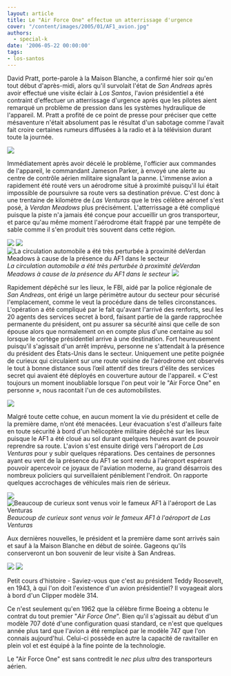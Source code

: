 ```yaml
---
layout: article
title: Le "Air Force One" effectue un atterrissage d'urgence
cover: "/content/images/2005/01/AF1_avion.jpg"
authors:
  - special-k
date: '2006-05-22 00:00:00'
tags:
- los-santos
---
```


David Pratt, porte-parole à la Maison Blanche, a confirmé hier soir qu'en tout début d'après-midi, alors qu'il survolait l'état de _San Andreas_ après avoir effectué une visite éclair à _Los Santos_, l'avion présidentiel a été contraint d'effectuer un atterrissage d'urgence après que les pilotes aient remarqué un problème de pression dans les systèmes hydraulique de l'appareil. M. Pratt a profité de ce point de presse pour préciser que cette mésaventure n'était absolument pas le résultat d'un sabotage comme l'avait fait croire certaines rumeurs diffusées à la radio et à la télévision durant toute la journée.

![](/content/images/2005/01/AF1_avion_desert.jpg)

Immédiatement après avoir décelé le problème, l'officier aux commandes de l'appareil, le commandant Jameson Parker, à envoyé une alerte au centre de contrôle aérien militaire signalant la panne. L'immense avion a rapidement été routé vers un aérodrome situé à proximité puisqu'il lui était impossible de poursuivre sa route vers sa destination prévue. C'est donc à une trentaine de kilomètre de _Las Venturas_ que le très célèbre aéronef s'est posé, à _Verdan Meadows_ plus précisément. L'atterrissage a été compliqué puisque la piste n'a jamais été conçue pour accueillir un gros transporteur, et parce qu'au même moment l'aérodrome était frappé par une tempête de sable comme il s'en produit très souvent dans cette région.

![](/content/images/2005/01/AF1_arrive_SAPD.jpg)
![](/content/images/2005/01/AF1_Barrage_routier.jpg)
![La circulation automobile a été très perturbée à proximité deVerdan Meadows à cause de la présence du AF1 dans le secteur](/content/images/2005/01/AF1_Barrage_routier_tard.jpg)
_La circulation automobile a été très perturbée à proximité deVerdan Meadows à cause de la présence du AF1 dans le secteur_[](/content/images/2005/01/AF1_surveillance_avion.jpg)
![](/content/images/2005/01/AF1_surveillance_avion_zoom.jpg)

Rapidement dépêché sur les lieux, le FBI, aidé par la police régionale de _San Andreas_, ont érigé un large périmètre autour du secteur pour sécurisé l'emplacement, comme le veut la procédure dans de telles circonstances. L'opération a été compliqué par le fait qu'avant l'arrivé des renforts, seul les 20 agents des services secret à bord, faisant partie de la garde rapprochée permanente du président, ont pu assurer sa sécurité ainsi que celle de son épouse alors que normalement on en compte plus d'une centaine au sol lorsque le cortège présidentiel arrive à une destination. Fort heureusement puisqu'il s'agissait d'un arrêt imprévu, personne ne s'attendait à la présence du président des États-Unis dans le secteur. Uniquement une petite poignée de curieux qui circulaient sur une route voisine de l'aérodrome ont observés le tout à bonne distance sous l’œil attentif des tireurs d'élite des services secret qui avaient été déployés en couverture autour de l'appareil. « C'est toujours un moment inoubliable lorsque l'on peut voir le "Air Force One" en personne », nous racontait l'un de ces automobilistes.

![](/content/images/2005/01/AF1_evacuation_president.jpg)

Malgré toute cette cohue, en aucun moment la vie du président et celle de la première dame, n’ont été menacées. Leur évacuation s'est d'ailleurs faite en toute sécurité à bord d'un hélicoptère militaire dépêché sur les lieux puisque le AF1 a été cloué au sol durant quelques heures avant de pouvoir reprendre sa route. L'avion s'est ensuite dirigé vers l'aéroport de _Las Venturas_ pour y subir quelques réparations. Des centaines de personnes ayant eu vent de la présence du AF1 se sont rendu à l'aéroport espérant pouvoir apercevoir ce joyaux de l'aviation moderne, au grand désarrois des nombreux policiers qui surveillaient péniblement l'endroit. On rapporte quelques accrochages de véhicules mais rien de sérieux.

![](/content/images/2005/01/AF1_arrive_Las_Ventura.jpg)
![Beaucoup de curieux sont venus voir le fameux AF1 à l'aéroport de Las Venturas](/content/images/2005/01/AF1_foule_aero_Las_Ventura.jpg)
_Beaucoup de curieux sont venus voir le fameux AF1 à l'aéroport de Las Venturas_

Aux dernières nouvelles, le président et la première dame sont arrivés sain et sauf à la Maison Blanche en début de soirée. Gageons qu'ils conserveront un bon souvenir de leur visite à San Andreas.

![](/content/images/2005/01/AF1_avion_LV_airport.jpg)
![](/content/images/2005/01/AF1_avion_side.jpg)

Petit cours d'histoire - Saviez-vous que c'est au président Teddy Roosevelt, en 1943, à qui l'on doit l'existence d'un avion présidentiel? Il voyageait alors à bord d'un Clipper modèle 314.

Ce n'est seulement qu'en 1962 que la célèbre firme Boeing a obtenu le contrat du tout premier "_Air Force One_". Bien qu'il s'agissait au début d'un modèle 707 doté d'une configuration quasi standard, ce n'est que quelques année plus tard que l'avion a été remplacé par le modèle 747 que l'on connais aujourd'hui. Celui-ci possède en autre la capacité de ravitailler en plein vol et est équipé à la fine pointe de la technologie.

Le "Air Force One" est sans contredit le _nec plus ultra_ des transporteurs aérien.